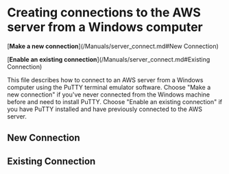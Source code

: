 # Creating connections to the AWS server from a Windows computer

[**Make a new connection**](/Manuals/server_connect.md#New Connection)

[**Enable an existing connection**](/Manuals/server_connect.md#Existing Connection)

This file describes how to connect to an AWS server from a Windows computer using the PuTTY terminal emulator software. Choose "Make a new connection" if you've never connected from the Windows machine before and need to install PuTTY. Choose "Enable an existing connection" if you have PuTTY installed and have previously connected to the AWS server. 

## New Connection

## Existing Connection
